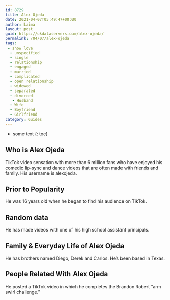 ```yaml
---
id: 8729
title: Alex Ojeda
date: 2021-04-07T05:49:47+00:00
author: Laima
layout: post
guid: https://ukdataservers.com/alex-ojeda/
permalink: /04/07/alex-ojeda
tags:
 - show love
  - unspecified
  - single
  - relationship
  - engaged
  - married
  - complicated
  - open relationship
  - widowed
  - separated
  - divorced
   - Husband
  - Wife
  - Boyfriend
  - Girlfriend
category: Guides
---
```


* some text
{: toc}


## Who is Alex Ojeda
                  
                  
                  
TikTok video sensation with more than 6 million fans who have enjoyed his comedic lip-sync and dance videos that are often made with friends and family. His username is alexojeda. 
                  
              
            
              
            
                
                
                
## Prior to Popularity
                  
                  
                  
He was 16 years old when he began to find his audience on TikTok. 
                  
              
            
              
            
                
                
                
## Random data
                  
                  
                  
He has made videos with one of his high school assistant principals. 
                  
              
            
              
            
                
                
                
## Family & Everyday Life of Alex Ojeda
                  
                  
                  
He has brothers named Diego, Derek and Carlos. He&#8217;s been based in Texas. 
                  
              
            
              
            
                
                
                
## People Related With Alex Ojeda
                  
                  
                  
He posted a TikTok video in which he completes the Brandon Robert &#8220;arm swirl challenge.&#8221; 
                  
              
            
              
            
                
              
            
              
              
            
            
              
            
          
          
          